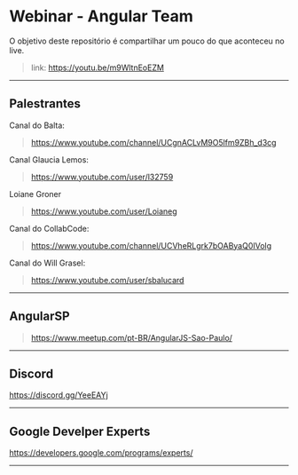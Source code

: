 # Webinar - Angular Team

O objetivo deste repositório é compartilhar um pouco do que aconteceu no live.

> link: https://youtu.be/m9WltnEoEZM

---

## Palestrantes

Canal do Balta:

> https://www.youtube.com/channel/UCgnACLvM9O5lfm9ZBh_d3cg

Canal Glaucia Lemos:

> https://www.youtube.com/user/l32759

Loiane Groner

> https://www.youtube.com/user/Loianeg

Canal do CollabCode:

> https://www.youtube.com/channel/UCVheRLgrk7bOAByaQ0IVolg

Canal do Will Grasel:

> https://www.youtube.com/user/sbalucard

---

## AngularSP

> https://www.meetup.com/pt-BR/AngularJS-Sao-Paulo/

---

## Discord

https://discord.gg/YeeEAYj

---

## Google Develper Experts

https://developers.google.com/programs/experts/

---
